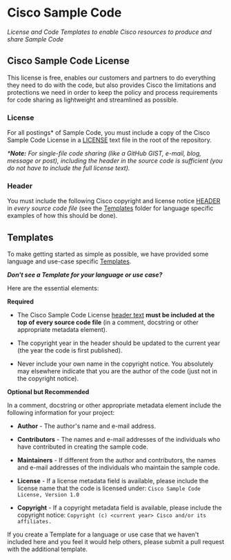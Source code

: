 # Cisco Sample Code
_License and Code Templates to enable Cisco resources to produce and share Sample Code_

## Cisco Sample Code License
This license is free, enables our customers and partners to do everything they need to do with the code, but also provides Cisco the limitations and protections we need in order to keep the policy and process requirements for code sharing as lightweight and streamlined as possible.

### License
For all postings* of Sample Code, you must include a copy of the Cisco Sample Code License in a [LICENSE](./LICENSE) text file in the root of the repository.

_***Note:**  For single-file code sharing (like a GitHub GIST, e-mail, blog, message or post), including the header in the source code is sufficient (you do not have to include the full license text)._


### Header
You must include the following Cisco copyright and license notice [HEADER](./HEADER) in _every source code file_ (see the [Templates](./Templates) folder for language specific examples of how this should be done).


## Templates
To make getting started as simple as possible, we have provided some language and use-case specific [Templates](./Templates).

_**Don't see a Template for your language or use case?**_

Here are the essential elements:

**Required**
 * The Cisco Sample Code License [header text](./HEADER) **must be included at the top of every source code file** (in a comment, docstring or other appropriate metadata element).

 * The copyright year in the header should be updated to the current year (the year the code is first published).

 * Never include your own name in the copyright notice.  You absolutely may elsewhere indicate that you are the author of the code (just not in the copyright notice).

**Optional but Recommended**

In a comment, docstring or other appropriate metadata element include the following information for your project:

 * **Author** - The author's name and e-mail address.

 * **Contributors** - The names and e-mail addresses of the individuals who have contributed in creating the sample code.

 * **Maintainers** - If different from the author and contributors, the names and e-mail addresses of the individuals who maintain the sample code.

 * **License** - If a license metadata field is available, please include the license name that the code is licensed under:  `Cisco Sample Code License, Version 1.0`

 * **Copyright** - If a copyright metadata field is available, please include the copyright notice:  `Copyright (c) <current year> Cisco and/or its affiliates.`

 If you create a Template for a language or use case that we haven't included here and you feel it would help others, please submit a pull request with the additional template.
